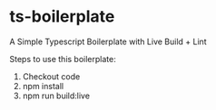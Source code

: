 # ts-boilerplate
A Simple Typescript Boilerplate with Live Build + Lint 

Steps to use this boilerplate:
  1. Checkout code
  2. npm install
  3. npm run build:live
